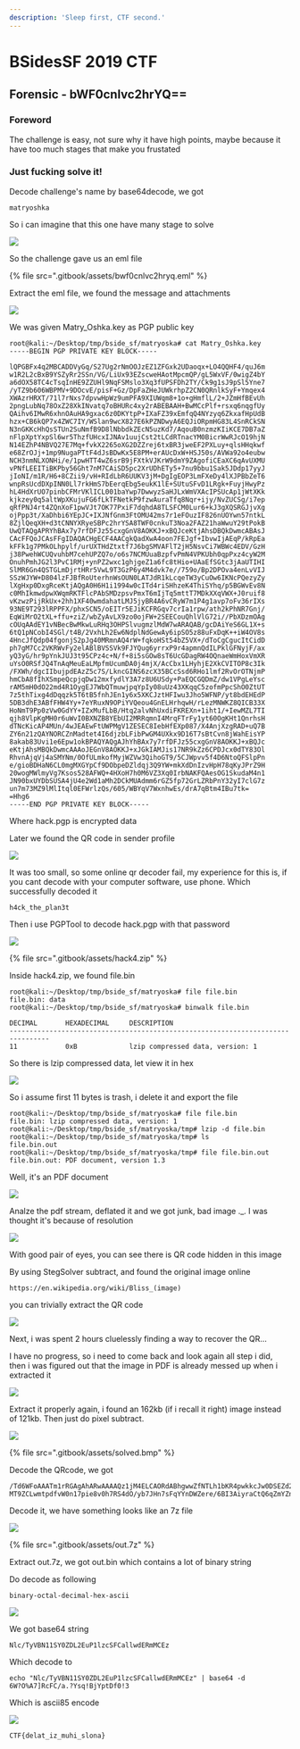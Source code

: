 ```yaml
---
description: 'Sleep first, CTF second.'
---
```


# BSidesSF 2019 CTF

## Forensic - bWF0cnlvc2hrYQ==

### Foreword

The challenge is easy, not sure why it have high points, maybe because it have too much stages that make you frustated

### Just fucking solve it!

Decode challenge's name by base64decode, we got

```text
matryoshka
```

So i can imagine that this one have many stage to solve

![](.gitbook/assets/galshir-babushka.gif)

So the challenge gave us an eml file

{% file src=".gitbook/assets/bwf0cnlvc2hryq.eml" %}

Extract the eml file, we found the message and attachments

![](.gitbook/assets/image%20%2827%29.png)

We was given Matry\_Oshka.key as PGP public key

```text
root@kali:~/Desktop/tmp/bside_sf/matryoska# cat Matry_Oshka.key
-----BEGIN PGP PRIVATE KEY BLOCK-----

lQPGBFx4q2MBCADDVyGq/S27Ug2rNmOOJzEZ1ZFGxk2UDaoqx+LO4QQHF4/quJ6m
w1R2L2cBxB9YSZyRr2SSn/VG/LiUx93EZscweHAotMpcmQP/gL5WxVF/0wigZ4bY
a6dOX58TC4cTsqInHE9ZZUHl9NqFSMslo3Xq3fUPSFDh2TY/Ck9g1sJ9pSl5Yne7
/yTZ9b606WBPMV+9DOcvE/pisF+Gz/DpFaZHeJUWkrhpZ2CN0QRnlkSyF+Ymqex4
XWAzrHRXT/71l7rNxs7dpvwHpWz9umPFA9XIUWqm8+1o+gHmflL/2+JZmHfBEvUh
2pngLubNq78OxZ28XkINvatq7oBHURc4xy2rABEBAAH+BwMCcPlf+rsxq6nqgfUy
QAihv6IMwR6xhnOAuHA9gxac6z0DKYtpP+IXaFZ39xEmfqQ4NYzyq6ZkxafHpUdB
hzx+CB6kQP7x4ZWC7IY/WSlan9wcX827E6kPZNDwyA6EQJiORpmHG83L4SnRCkSN
N3nGKKcHhQsSTUn2SuNmfB9D8lNbbdkZEcN5uzKd7/AqouB0nzmzKIiKCE7DB7aZ
nFlpXptYxpSl6wr5ThzfUHcxIJNAv1uujCst2tLCdRTnacYM0BicrWwRJcO19hjN
N14EZhP4NBVQ27E7Mq+fvkX2265oXG2DZZrej6txBR3jweEF2PXLuy+qlsHHqkwf
e68ZrOJj+1mp9NugaPTtF4dJsBDwKx5E8PM+erAUcDxW+HSJ50s/AVWa92o4eubw
NCH3nmNLXONHi/e/1pwHTT4wZ6srB9jFXtkVJKrW9dmY9ZAgofiCEaXC6qAvUXMU
vPNfLEEITiBKPby56Ght7nM7CAiSD5pc2XrUDhETy5+7nu9bbu1Sak5JDdp17yyJ
jIoNI/m1R/H6+8CZii9/vH+RIdLbR6UUKV3jM+DgIgEOP3LmFXeDy4lXJPBbZeT6
wnpRsUcdDXpINN0Ll7rkHmS7bEerqEbg5eukK1lE+SUtuSFvD1LRgk+FuyjHwyPz
hL4HdXrUO7pinbCFMrVKlICL001baYwp7DwwyzSaHJLxWmVXAcIPSUcAp1jWtXKk
kjkzey0q5altWpXKujuFG6fLkTFNetkP9fzwAuraTfq8Nqr+ijy/NvZUCSg/i7ep
qRfPNJ4rt4ZQnXoF1pwVJt7OK77PxiF7dqhdA8TLSFCM0Lur6+kJ3gXQSRGJjvXg
ojPpp3t/XaDhbi6YEpJC+IXJNfGnm3FtOMU42ms7r1eFOuzIF826nUOYwn57ntkL
8ZjlQeqXH+d3tCNNYXRyeSBPc2hrYSA8TWF0cnkuT3Noa2FAZ21haWwuY29tPokB
UwQTAQgAPRYhBAx7y7rfDFJz55cxgGnV8AOKKJ+xBQJceKtjAhsDBQkDwmcABAsJ
CAcFFQoJCAsFFgIDAQACHgECF4AACgkQadXwA4oon7FEJgf+IbvwIjAEqP/kRpEa
kFFk1g7PMkOLhpylf/urUXTHdZtxtf7J6bgSMVAFlT2jH5NsvCi7WBWc4EDV/GzH
j38PwehWCUQvuhbM7cehUPZQ7o/o6s7NCMUuaBzpfvPmN4VPKUbh0qpPxz4cyW2M
OnuhPmhJG2l3PvC1RMj+ynPZ2wxc1ghjgeZ1a6fc8tHio+UAaEfSGtc3jAaUTIHI
SlMR6Gn4QSTGLmDjrtHRr5VwL9T3GzP6y4M4dvk7e//759o/Bp2DPOva4enLvVIJ
SSzWJYW+D804lzFJBfRoUterhnWsOUN0LATJdR1kLcqeTW3yCuOw6IKNcPQezyZy
lXgHxp0DxgRceKtjAQgA0H6H1i1994w0cITd4riSHhzeK4ThiSYhq/p5BGWvEv8N
c0MhIkmwdpwXWqmRKTFlcPAbSMDzpsvPmxT6mIjTq5mttT7MDkXXqVWX+J0ruif8
vKzwzPijRkUx+2hh1XF40wmdahatLMJ5jyBR4A6vCRyW7m1P4g1avp7oFv36rIXs
93NE9T293lRPPFX/phxSCN5/oEITr5EJiKCFRGqv7crIa1rpw/ath2kPhNR7Gnj/
EqWiMrO2tXL+ffu+ziZ/wbZyAvLX9zo0ojFW+2SEECouQhlVlG72i//PbXDzmOAg
cOUqAAdEY1vNBecBwMkwLuRHq3OHPSlvugmzlMdW7wARAQAB/gcDAiYeS6GL1X+s
6tQ1pNCobI4SGl/t4B/2VxhLh2Ew6NdplNdGewAy6ipSO5z88uFxDqK++iW4OV8s
4HncJfQdp04fgonjS2pJg40MRmnAQ4rW+fqkoHSt54bZ5VX+/dToCgCgucItCidD
ph7gM7Cc2VKRWvFy2elABlBVSSVk9FJYQug6yrrxP9r4apmnQdILPklGFNyjF/ax
yQ3yG/hr9pYnkJUJ3t95CPz4c+N/f+8i5sGOw8sT6UcGDagRW4OQnaeWmHoxVmXR
uYsO0RSfJQ4TnAqMeuEaLMpfmUcumDA0j4mjX/AcCbx1LHyhjE2XkCVITOP8c3Ik
/FXWh/dgcIIbujpdEAzZ5c7S/LkncGINS6zcX35BCcSsd6RHo1lmf2RvOrOTNjmP
hmCbA8fIhXSmpeQcpjqDw12mxfydlY3A7z8U6USdy+PaEQCGQDmZ/dw1VPgLeYsc
rAM5mH0dO22md4R1OygEJ7WbQTmuwjpqYpIy08uUz43XKqqC5zofmPpcShO0ZtUT
7z5thTixg4dDqqzk5T6tB5fnhJEn1y6x5XKCJztHFIwu3Jho5WFNP/yt8bdEHEdP
5DB3dhE3ABfFHW4Yy+7eYRuxN9OPiYVQeou4GnELHrhqwH/rLezMNWKZ8QICB33X
HoNmT9Pp0zVw0GdYY+IZxMufLbB/Htq2alvNhUxdiFKREXn+1iht1/+IewMZL7TI
qjh8VlpKgMH0r6uWvI0BXNZB8YEbUI2MRRqmnI4MrqFTrFy1yt60OgKHt1QnrhsH
dTNcKicAP4MUn/4wJEAEwFtUWPMgV1ZESEC8IebHfEXp087/X4AnjXzgRAD+uQ7B
ZY6n21zQAYNORCZnMadtet4I6djzbLFibPwGM4UXkx9D16T7sBtCvn8jWahEisYP
8akab83Uvi1e6Epw1okBPAQYAQgAJhYhBAx7y7rfDFJz55cxgGnV8AOKKJ+xBQJc
eKtjAhsMBQkDwmcAAAoJEGnV8AOKKJ+xJGkIAMJis17NR9kZz6CPDJcx0dTY83Ol
RhvnAjqVj4aSMYNm/0OfULmkofMyjWZVw3QihoGT9/5CJWpvv5f4D6NtoQFSlpPn
e/gioBDHaN6CL0mgMXGYpCf9DObpeDZldqj3Q9YW+mkXdDnIzvHpH78qKyJPrZ9H
20wogMWlmyVg7Ksos528AFWQ+4HXoH7h0M6VZ3Xq0IrbNAKFQAesOG1SkudaM4n1
JN90bxUYDbSUSA4jU4e2Wd1aMh2DCkMUAdmm6rGZ5fp72GrLZRbPnY32yI7clG7z
un7m73MZ9lMlItql0EFWrlzQs/605/WBYqV7WxnhwEs/drA7qBtm4IBu7tk=
=Hhg6
-----END PGP PRIVATE KEY BLOCK-----
```

Where hack.pgp is encrypted data

Later we found the QR code in sender profile

![](.gitbook/assets/image%20%28203%29.png)

It was too small, so some online qr decoder fail, my experience for this is, if you cant decode with your computer software, use phone. Which successfully decoded it

```text
h4ck_the_plan3t
```

Then i use PGPTool to decode hack.pgp with that password

![](.gitbook/assets/image%20%2823%29.png)

{% file src=".gitbook/assets/hack4.zip" %}

Inside hack4.zip, we found file.bin

```text
root@kali:~/Desktop/tmp/bside_sf/matryoska# file file.bin
file.bin: data
root@kali:~/Desktop/tmp/bside_sf/matryoska# binwalk file.bin

DECIMAL       HEXADECIMAL     DESCRIPTION
--------------------------------------------------------------------------------
11            0xB             lzip compressed data, version: 1
```

So there is lzip compressed data, let view it in hex

![](.gitbook/assets/image%20%28174%29.png)

So i assume first 11 bytes is trash, i delete it and export the file

```text
root@kali:~/Desktop/tmp/bside_sf/matryoska# file file.bin
file.bin: lzip compressed data, version: 1
root@kali:~/Desktop/tmp/bside_sf/matryoska/tmp# lzip -d file.bin
root@kali:~/Desktop/tmp/bside_sf/matryoska/tmp# ls
file.bin.out
root@kali:~/Desktop/tmp/bside_sf/matryoska/tmp# file file.bin.out
file.bin.out: PDF document, version 1.3
```

Well, it's an PDF document

![](.gitbook/assets/image%20%2872%29.png)

Analze the pdf stream, deflated it and we got junk, bad image .\_. I was thought it's because of resolution

![](.gitbook/assets/image%20%2842%29.png)

With good pair of eyes, you can see there is QR code hidden in this image

By using StegSolver subtract, and found the original image online 

```text
https://en.wikipedia.org/wiki/Bliss_(image)
```

you can trivially extract the QR code

![](.gitbook/assets/image%20%2832%29.png)

Next, i was spent 2 hours cluelessly finding a way to recover the QR...

I have no progress, so i need to come back and look again all step i did, then i was figured out that the image in PDF is already messed up when i extracted it

![](.gitbook/assets/tenor.gif)

Extract it properly again, i found an 162kb \(if i recall it right\) image instead of 121kb. Then just do pixel subtract.

![](.gitbook/assets/image%20%2817%29.png)

{% file src=".gitbook/assets/solved.bmp" %}

Decode the QRcode, we got

```text
/Td6WFoAAATm1rRGAgAhARwAAAAQz1jM4ELCAORdABhgwwZfNTLh1bKR4pwkkcJw0DSEZd2BcWATAJkrMgnKT8nBgYQaCPtrzORiOeUVq7DDoe9feCLt9PG-MT9ZCLwmtpdfvW0n17pie8v0h7RS4dO/yb7JHn7sFqYYnDWZere/6BI3AiyraCtQ6qZmYZnHemfLVXmCXHan5fN6IiJL7uJdoJBZC3Rb1hiH1MdlFQ/1uOwaoglBdswAGo99HbOhsSFS5gGqo6WQ2dzK3E7NcYP2YIQxS9BGibr4Qulc6e5CaCHAZ4pAhfLVTYoN5R7l/cWvU3mLOSPUkELK6StPUBd0AABBU17Cf970JQABgALDhQEApzo4PbHEZ/sCAAAAAARZWg==
```

Decode it, we have something looks like an 7z file

![](.gitbook/assets/image%20%289%29.png)

{% file src=".gitbook/assets/out.7z" %}

Extract out.7z, we got out.bin which contains a lot of binary string

Do decode as following

```text
binary-octal-decimal-hex-ascii
```

![](.gitbook/assets/image%20%28199%29.png)

We got base64 string

```text
Nlc/TyVBN11SY0ZDL2EuP1lzcSFCallwdERmMCEz
```

Which decode to

```text
echo "Nlc/TyVBN11SY0ZDL2EuP1lzcSFCallwdERmMCEz" | base64 -d
6W?O%A7]RcFC/a.?Ysq!BjYptDf0!3
```

Which is ascii85 encode

![](.gitbook/assets/image%20%28201%29.png)

```text
CTF{delat_iz_muhi_slona}
```

